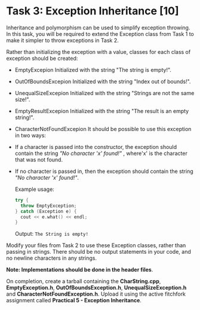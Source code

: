 # Task 3: Exception Inheritance [10]

Inheritance and polymorphism can be used to simplify exception throwing. In this task, you will be required to extend the Exception class from Task 1 to make it simpler to throw exceptions in Task 2.

Rather than initializing the exception with a value, classes for each class of exception should be created:

- EmptyExcepion Initialized with the string "The string is empty!".
- OutOfBoundsExcepion Initialized with the string "Index out of bounds!".
- UnequalSizeExcepion Initialized with the string "Strings are not the same size!".
- EmptyResultExcepion Initialized with the string "The result is an empty string!".
- CharacterNotFoundExcepion It should be possible to use this exception in two ways:
- If a character is passed into the constructor, the exception should contain the string _"No character 'x' found!"_ , where'x' is the character that was not found.

- If no character is passed in, then the exception should contain the string _"No character 'x' found!"_.

  Example usage:

  ```c++
  try {
    throw EmptyException;
  } catch (Exception e) {
    cout << e.what() << endl;
  }
  ```

  Output: `The String is empty!`

Modify your files from Task 2 to use these Exception classes, rather than passing in strings. There should be no output statements in your code, and no newline characters in any strings.

**Note: Implementations should be done in the header files**.

On completion, create a tarball containing the **CharString.cpp**, **EmptyException.h**, **OutOfBoundsException.h**, **UnequalSizeException.h** and **CharacterNotFoundException.h**. Upload it using the active fitchfork assignment called **Practical 5 - Exception Inheritance**.
